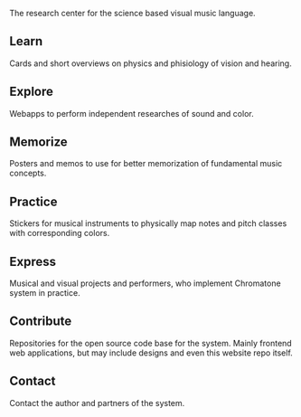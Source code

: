 The research center for the science based visual music language.

## Learn

Cards and short overviews on physics and phisiology of vision and hearing.

## Explore

Webapps to perform independent researches of sound and color.

## Memorize

Posters and memos to use for better memorization of fundamental music concepts.

## Practice

Stickers for musical instruments to physically map notes and pitch classes with corresponding colors.

## Express

Musical and visual projects and performers, who implement Chromatone system in practice.

## Contribute

Repositories for the open source code base for the system. Mainly frontend web applications, but may include designs and even this website repo itself.

## Contact

Contact the author and partners of the system.